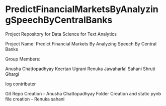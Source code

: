 # PredictFinancialMarketsByAnalyzingSpeechByCentralBanks

Project Repository for Data Science for Text Analytics 

Project Name: Predict Financial Markets By Analyzing Speech By Central Banks

Group Members:

Anusha Chattopadhyay
Keertan Ugrani
Renuka Jawaharlal Sahani
Shruti Ghargi



log contributer

Git Repo Creation - Anusha Chattopadhyay
Folder Creation and static pynb file creation - Renuka sahani
